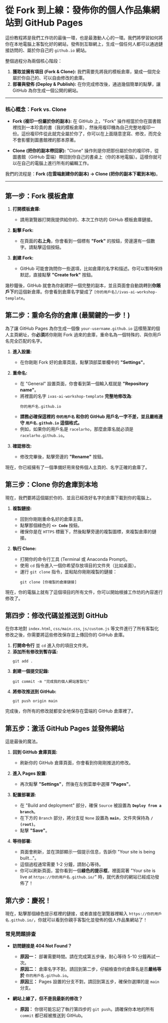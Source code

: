 # 從 Fork 到上線：發佈你的個人作品集網站到 GitHub Pages

這份教程將是我們工作坊的最後一環，也是最激動人心的一環。我們將學習如何將你在本地電腦上客製化好的網站，發佈到互聯網上，生成一個任何人都可以通過鏈接訪問的、屬於你自己的 `github.io` 網站。

整個過程分為兩個核心階段：
1.  **獲取並擁有項目 (Fork & Clone):** 我們需要先將我的模板倉庫，變成一個完全屬於你自己的、可以自由修改的倉庫。
2.  **部署與發佈 (Deploy & Publish):** 在你完成修改後，通過幾個簡單的點擊，讓 GitHub 為你生成一個公開的網站。

---

### 核心概念：Fork vs. Clone

*   **Fork (複印一份屬於你的副本):** 在 GitHub 上，"Fork" 操作相當於你在圖書館裡找到一本珍貴的書（我的模板倉庫），然後用複印機為自己完整地複印一份。這份複印件從此就完全屬於你了，你可以在上面隨意塗寫、修改，而完全不會影響到圖書館裡的那本原著。

*   **Clone (把你的副本帶回家):** "Clone" 操作則是你把那份屬於你的複印件，從圖書館（GitHub 雲端）帶回到你自己的書桌上（你的本地電腦）。這樣你就可以在自己的電腦上進行所有的編輯工作。

我們的流程是：**Fork (在雲端創建你的副本) -> Clone (把你的副本下載到本地)**。

---

## 第一步：Fork 模板倉庫

1.  **打開模板倉庫:**
    *   請用瀏覽器打開我提供給你的、本次工作坊的 GitHub 模板倉庫鏈接。

2.  **點擊 Fork:**
    *   在頁面的**右上角**，你會看到一個標有 **"Fork"** 的按鈕，旁邊還有一個數字。請點擊這個按鈕。

3.  **創建 Fork:**
    *   GitHub 可能會詢問你一些選項，比如倉庫的名字和描述。你可以暫時保持默認，直接點擊 **"Create fork"** 按鈕。

幾秒鐘後，GitHub 就會為你創建好一個完整的副本，並且頁面會自動跳轉到**你賬戶下**的這個新倉庫。你會看到倉庫名字變成了 `[你的用戶名]/ivas-ai-workshop-template`。

## 第二步：重命名你的倉庫 (最關鍵的一步！)

為了讓 GitHub Pages 為你生成一個像 `your-username.github.io` 這樣簡潔的個人主頁網址，你**必須**將你剛剛 Fork 過來的倉庫，重命名為一個特殊的、與你用戶名完全匹配的名字。

1.  **進入設置:**
    *   在你剛剛 Fork 好的倉庫頁面，點擊頂部菜單欄中的 **"Settings"**。

2.  **重命名:**
    *   在 "General" 設置頁面，你會看到第一個輸入框就是 **"Repository name"**。
    *   將裡面的名字 `ivas-ai-workshop-template` **完整地修改為**:
        ```
        你的用戶名.github.io
        ```
    *   **請務必確保這裡的 `你的用戶名` 和你的 GitHub 用戶名一字不差，並且嚴格遵守 `用戶名.github.io` 這個格式。**
    *   例如，如果你的用戶名是 `racelarho`，那麼倉庫名就必須是 `racelarho.github.io`。

3.  **確認修改:**
    *   修改完畢後，點擊旁邊的 **"Rename"** 按鈕。

現在，你已經擁有了一個準備好用來發佈個人主頁的、名字正確的倉庫了。

## 第三步：Clone 你的倉庫到本地

現在，我們要將這個屬於你的、並且已經改好名字的倉庫下載到你的電腦上。

1.  **複製鏈接:**
    *   回到你剛剛重命名好的倉庫主頁。
    *   點擊那個綠色的 **`<> Code`** 按鈕。
    *   確保你是在 `HTTPS` 標籤下，然後點擊旁邊的複製圖標，來複製倉庫的鏈接。

2.  **執行 Clone:**
    *   打開你的命令行工具 (Terminal 或 Anaconda Prompt)。
    *   使用 `cd` 指令進入一個你希望存放項目的文件夾（比如桌面）。
    *   運行 `git clone` 指令，並粘貼你剛剛複製的鏈接：
        ```
        git clone [你複製的倉庫鏈接]
        ```

現在，你的電腦上就有了這個項目的所有文件，你可以開始根據工作坊的內容進行修改了。

## 第四步：修改代碼並推送到 GitHub

在你本地對 `index.html`, `css/main.css`, `js/custom.js` 等文件進行了所有客製化修改之後，你需要將這些修改保存並上傳回你的 GitHub 倉庫。

1.  **打開命令行** 並 `cd` 進入你的項目文件夾。
2.  **添加所有修改到暫存區:**
    ```
    git add .
    ```
3.  **創建一個提交記錄:**
    ```
    git commit -m "完成我的個人網站客製化"
    ```
4.  **將修改推送到 GitHub:**
    ```
    git push origin main
    ```

完成後，你所有的修改就都安全地保存在雲端的 GitHub 倉庫裡了。

## 第五步：激活 GitHub Pages 並發佈網站

這是最後的魔法。

1.  **回到 GitHub 倉庫頁面:**
    *   刷新你的 GitHub 倉庫頁面，你會看到你剛剛推送的修改。

2.  **進入 Pages 設置:**
    *   再次點擊 **"Settings"**，然後在左側菜單中選擇 **"Pages"**。

3.  **配置部署源:**
    *   在 "Build and deployment" 部分，確保 `Source` 被設置為 **`Deploy from a branch`**。
    *   在下方的 `Branch` 部分，將分支從 `None` 設置為 **`main`**，文件夾保持為 **`/ (root)`**。
    *   點擊 **"Save"**。

4.  **等待部署:**
    *   頁面會刷新，並在頂部顯示一個提示信息，告訴你 "Your site is being built..."。
    *   這個過程通常需要 1-2 分鐘，請耐心等待。
    *   你可以刷新頁面，當你看到一個**綠色的提示框**，裡面寫著 "Your site is live at `https://你的用戶名.github.io/`" 時，就代表你的網站已經成功發佈了！

## 第六步：慶祝！

現在，點擊那個綠色提示框裡的鏈接，或者直接在瀏覽器裡輸入 `https://你的用戶名.github.io/`，你就可以看到你親手客製化並發佈的個人作品集網站了！

### 常見問題排查

*   **訪問鏈接是 404 Not Found？**
    *   **原因一：** 部署需要時間。請在完成第五步後，耐心等待 5-10 分鐘再試一次。
    *   **原因二：** 倉庫名字不對。請回到第二步，仔細檢查你的倉庫名是否**嚴格等於** `你的用戶名.github.io`。
    *   **原因三：** Pages 設置的分支不對。請回到第五步，確保你選擇的是 `main` 分支。

*   **網站上線了，但不是我最新的修改？**
    *   **原因：** 你很可能忘記了執行第四步的 `git push`。請確保你本地的所有 `commit` 都已經被推送到 GitHub。


